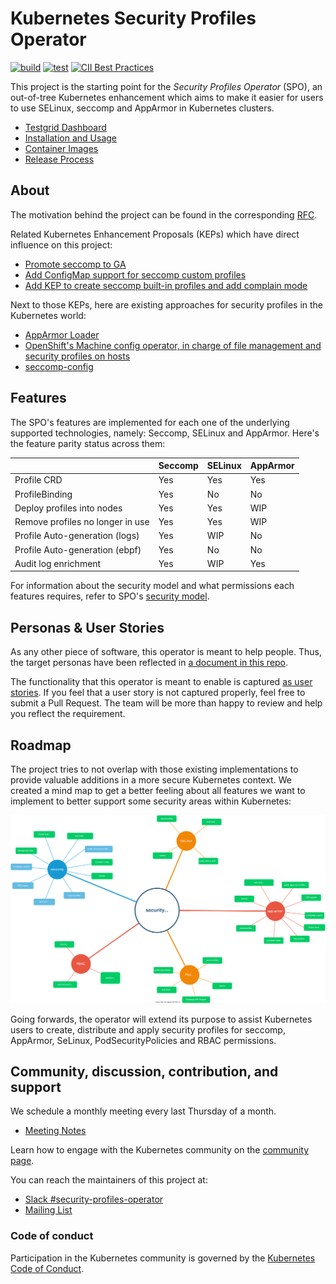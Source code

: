 # Kubernetes Security Profiles Operator

[![build](https://github.com/kubernetes-sigs/security-profiles-operator/actions/workflows/build.yml/badge.svg)](https://github.com/kubernetes-sigs/security-profiles-operator/actions/workflows/build.yml)
[![test](https://github.com/kubernetes-sigs/security-profiles-operator/actions/workflows/test.yml/badge.svg)](https://github.com/kubernetes-sigs/security-profiles-operator/actions/workflows/test.yml)
[![CII Best Practices](https://bestpractices.coreinfrastructure.org/projects/5368/badge)](https://bestpractices.coreinfrastructure.org/projects/5368)

This project is the starting point for the _Security Profiles Operator_ (SPO), an
out-of-tree Kubernetes enhancement which aims to make it easier for users to use
SELinux, seccomp and AppArmor in Kubernetes clusters.

- [Testgrid Dashboard](https://testgrid.k8s.io/sig-node-security-profiles-operator)
- [Installation and Usage](installation-usage.md)
- [Container Images](https://console.cloud.google.com/gcr/images/k8s-staging-sp-operator/GLOBAL/security-profiles-operator)
- [Release Process](./release.md)

## About

The motivation behind the project can be found in the corresponding [RFC][0].

[0]: RFC.md

Related Kubernetes Enhancement Proposals (KEPs) which have direct influence on
this project:

- [Promote seccomp to GA][1]
- [Add ConfigMap support for seccomp custom profiles][2]
- [Add KEP to create seccomp built-in profiles and add complain mode][3]

Next to those KEPs, here are existing approaches for security profiles in
the Kubernetes world:

- [AppArmor Loader][4]
- [OpenShift's Machine config operator, in charge of file management and security profiles on hosts][5]
- [seccomp-config][6]

[1]: https://github.com/kubernetes/enhancements/pull/1148
[2]: https://github.com/kubernetes/enhancements/pull/1269
[3]: https://github.com/kubernetes/enhancements/pull/1257
[4]: https://github.com/kubernetes/kubernetes/tree/c30da3839c8e13fdff59ef5115e982362b2c90ed/test/images/apparmor-loader
[5]: https://github.com/openshift/machine-config-operator/tree/master/docs
[6]: https://github.com/UKHomeOffice/seccomp-config


## Features

The SPO's features are implemented for each one of the underlying
supported technologies, namely: Seccomp, SELinux and AppArmor. 
Here's the feature parity status across them:

|                                  | Seccomp | SELinux | AppArmor |
|----------------------------------|---------|---------|----------|
|                      Profile CRD |   Yes   |   Yes   |    Yes   |
|                   ProfileBinding |   Yes   |   No    |    No    |
|       Deploy profiles into nodes |   Yes   |   Yes   |    WIP   |
| Remove profiles no longer in use |   Yes   |   Yes   |    WIP   |
|   Profile Auto-generation (logs) |   Yes   |   WIP   |    No    |
|   Profile Auto-generation (ebpf) |   Yes   |   No    |    No    |
|             Audit log enrichment |   Yes   |   WIP   |    Yes   |

For information about the security model and what permissions each features requires,
refer to SPO's [security model](security-model.md).

## Personas & User Stories

As any other piece of software, this operator is meant to help people. Thus,
the target personas have been reflected in [a document in this repo](doc/personas.md).

The functionality that this operator is meant to enable is captured
[as user stories](doc/user-stories.md). If you feel that a user story is not captured
properly, feel free to submit a Pull Request. The team will be more than happy
to review and help you reflect the requirement.

## Roadmap

The project tries to not overlap with those existing implementations to provide
valuable additions in a more secure Kubernetes context. We created a mind map to
get a better feeling about all features we want to implement to better support
some security areas within Kubernetes:

![mind-map](.github/roadmap.svg)

Going forwards, the operator will extend its purpose to assist Kubernetes users
to create, distribute and apply security profiles for seccomp, AppArmor, SeLinux,
PodSecurityPolicies and RBAC permissions.

## Community, discussion, contribution, and support

We schedule a monthly meeting every last Thursday of a month.

- [Meeting Notes][8]

[8]: https://docs.google.com/document/d/1FQHYdyd7PTCi7_Vd8erPS4nztp0blvivK87HhXqz4uc/edit?usp=sharing

Learn how to engage with the Kubernetes community on the [community
page](http://kubernetes.io/community/).

You can reach the maintainers of this project at:

- [Slack #security-profiles-operator](https://kubernetes.slack.com/messages/security-profiles-operator)
- [Mailing List](https://groups.google.com/forum/#!forum/kubernetes-dev)

### Code of conduct

Participation in the Kubernetes community is governed by the [Kubernetes Code of
Conduct](code-of-conduct.md).

[owners]: https://git.k8s.io/community/contributors/guide/owners.md
[creative commons 4.0]: https://git.k8s.io/website/LICENSE
